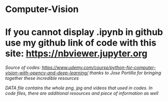 # Computer-Vision

# If you cannot display .ipynb in github use my github link of code with this site: https://nbviewer.jupyter.org

*Source of codes: https://www.udemy.com/course/python-for-computer-vision-with-opencv-and-deep-learning/*
*thanks to Jose Portilla for bringing together these incredible resources*

*DATA file contains the whole png, jpg and videos that used in codes.*
*In code files, there are additional resources and piece of information as well*


